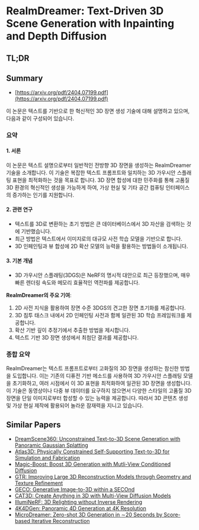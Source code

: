 # RealmDreamer: Text-Driven 3D Scene Generation with Inpainting and Depth Diffusion
## TL;DR
## Summary
- [https://arxiv.org/pdf/2404.07199.pdf](https://arxiv.org/pdf/2404.07199.pdf)

이 논문은 텍스트를 기반으로 한 혁신적인 3D 장면 생성 기술에 대해 설명하고 있으며, 다음과 같이 구성되어 있습니다.

### 요약

#### 1. 서론
이 논문은 텍스트 설명으로부터 일반적인 전방향 3D 장면을 생성하는 RealmDreamer 기술을 소개합니다. 이 기술은 복잡한 텍스트 프롬프트와 일치하는 3D 가우시안 스플래팅 표현을 최적화하는 것을 목표로 합니다. 3D 장면 합성에 대한 민주화를 통해 고품질 3D 환경의 혁신적인 생성을 가능하게 하여, 가상 현실 및 기타 공간 컴퓨팅 인터페이스의 증가하는 인기를 지원합니다.

#### 2. 관련 연구
- 텍스트를 3D로 변환하는 초기 방법은 큰 데이터베이스에서 3D 자산을 검색하는 것에 기반했습니다.
- 최근 방법은 텍스트에서 이미지로의 대규모 사전 학습 모델을 기반으로 합니다. 
- 3D 인페인팅과 뷰 합성에 2D 확산 모델의 능력을 활용하는 방법들이 소개됩니다.

#### 3. 기본 개념
- 3D 가우시안 스플래팅(3DGS)은 NeRF의 명시적 대안으로 최근 등장했으며, 매우 빠른 렌더링 속도와 메모리 효율적인 역전파를 제공합니다.

**RealmDreamer의 주요 기여**:
1. 2D 사전 지식을 활용하여 장면 수준 3DGS의 견고한 장면 초기화를 제공합니다.
2. 3D 침투 태스크 내에서 2D 인페인팅 사전과 함께 일관된 3D 학습 프레임워크를 제공합니다.
3. 확산 기반 깊이 추정기에서 추출한 방법을 제시합니다.
4. 텍스트 기반 3D 장면 생성에서 최첨단 결과를 제공합니다.

### 종합 요약
RealmDreamer는 텍스트 프롬프트로부터 고화질의 3D 장면을 생성하는 참신한 방법을 도입합니다. 이는 기존의 디퓨전 기반 메소드를 사용하여 3D 가우시안 스플래팅 모델을 초기화하고, 여러 시점에서 이 3D 표현을 최적화하여 일관된 3D 장면을 생성합니다. 이 기술은 동영상이나 다중 뷰 데이터를 요구하지 않으면서 다양한 스타일의 고품질 3D 장면을 단일 이미지로부터 합성할 수 있는 능력을 제공합니다. 따라서 3D 콘텐츠 생성 및 가상 현실 제작에 활용되어 놀라운 잠재력을 지니고 있습니다.

## Similar Papers
- [DreamScene360: Unconstrained Text-to-3D Scene Generation with Panoramic Gaussian Splatting](2404.06903.md)
- [Atlas3D: Physically Constrained Self-Supporting Text-to-3D for Simulation and Fabrication](2405.18515.md)
- [Magic-Boost: Boost 3D Generation with Mutli-View Conditioned Diffusion](2404.06429.md)
- [GTR: Improving Large 3D Reconstruction Models through Geometry and Texture Refinement](2406.05649.md)
- [GECO: Generative Image-to-3D within a SECOnd](2405.20327.md)
- [CAT3D: Create Anything in 3D with Multi-View Diffusion Models](2405.10314.md)
- [IllumiNeRF: 3D Relighting without Inverse Rendering](2406.06527.md)
- [4K4DGen: Panoramic 4D Generation at 4K Resolution](2406.13527.md)
- [MicroDreamer: Zero-shot 3D Generation in $\sim$20 Seconds by Score-based Iterative Reconstruction](2404.19525.md)
